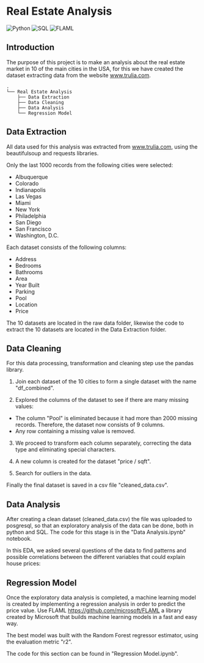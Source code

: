 # Real Estate Analysis
![Python](https://img.shields.io/badge/Python-3.8-blueviolet)
![SQL](https://img.shields.io/badge/SQL-red)
![FLAML](https://img.shields.io/badge/FLAML-blue)
## Introduction

The purpose of this project is to make an analysis about the real estate market in 10 of the main cities in the USA, for this we have created the dataset extracting data from the website www.trulia.com. 
```
.
└── Real Estate Analysis
    ├── Data Extraction
    ├── Data Cleaning
    ├── Data Analysis
    └── Regression Model
```
## Data Extraction
All data used for this analysis was extracted from www.trulia.com, using the beautifulsoup and requests libraries.

Only the last 1000 records from the following cities were selected:

- Albuquerque
- Colorado
- Indianapolis
- Las Vegas
- Miami
- New York
- Philadelphia
- San Diego
- San Francisco
- Washington, D.C.

Each dataset consists of the following columns:
- Address
- Bedrooms
- Bathrooms
- Area
- Year Built
- Parking
- Pool
- Location
- Price

The 10 datasets are located in the raw data folder, likewise the code to extract the 10 datasets are located in the Data Extraction folder.

## Data Cleaning

For this data processing, transformation and cleaning step use the pandas library.

1) Join each dataset of the 10 cities to form a single dataset with the name "df_combined".

2) Explored the columns of the dataset to see if there are many missing values: 

- The column "Pool" is eliminated because it had more than 2000 missing records. Therefore, the dataset now consists of 9 columns.
- Any row containing a missing value is removed.

3) We proceed to transform each column separately, correcting the data type and eliminating special characters.

4) A new column is created for the dataset "price / sqft".

5) Search for outliers in the data.

Finally the final dataset is saved in a csv file "cleaned_data.csv".

## Data Analysis

After creating a clean dataset (cleaned_data.csv) the file was uploaded to posgresql, so that an exploratory analysis of the data can be done, both in python and SQL.
The code for this stage is in the "Data Analysis.ipynb" notebook.

In this EDA, we asked several questions of the data to find patterns and possible correlations between the different variables that could explain house prices:

## Regression Model

Once the exploratory data analysis is completed, a machine learning model is created by implementing a regression analysis in order to predict the price value. Use FLAML https://github.com/microsoft/FLAML a library created by Microsoft that builds machine learning models in a fast and easy way.

The best model was built with the Random Forest regressor estimator, using the evaluation metric "r2".

The code for this section can be found in "Regression Model.ipynb".
